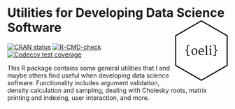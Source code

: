 # Utilities for Developing Data Science Software <img src="man/figures/logo.png" align="right" height="139" alt="" />

<!-- badges: start -->
[![CRAN status](https://www.r-pkg.org/badges/version/oeli)](https://CRAN.R-project.org/package=oeli)
[![R-CMD-check](https://github.com/loelschlaeger/oeli/actions/workflows/R-CMD-check.yaml/badge.svg)](https://github.com/loelschlaeger/oeli/actions/workflows/R-CMD-check.yaml)
[![Codecov test coverage](https://codecov.io/gh/loelschlaeger/oeli/branch/master/graph/badge.svg)](https://app.codecov.io/gh/loelschlaeger/oeli?branch=master)
<!-- badges: end -->

This R package contains some general utilities that I and maybe others find useful when developing data science software. Functionality includes argument validation, density calculation and sampling, dealing with Cholesky roots, matrix printing and indexing, user interaction, and more.
